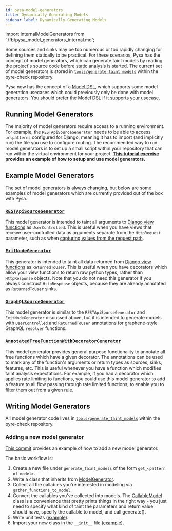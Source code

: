 ```yaml
---
id: pysa-model-generators
title: Dynamically Generating Models
sidebar_label: Dynamically Generating Models
---
```


import InternalModelGenerators from './fb/pysa_model_generators_internal.md';

Some sources and sinks may be too numerous or too rapidly changing for defining
them statically to be practical. For these scenarios, Pysa has the concept of
model generators, which can generate taint models by reading the project's source code before static analysis is
started. The current set of model generators is stored in
[`tools/generate_taint_models`](https://github.com/facebook/pyre-check/tree/main/tools/generate_taint_models)
within the pyre-check repository.

Pysa now has the concept of a [Model DSL](pysa_model_dsl.md), which supports
some model generation usecases which could previously only be done with model
generators. You should prefer the Model DSL if it supports your usecase.

## Running Model Generators

The majority of model generators require access to a running environment. For
example, the `RESTApiSourceGenerator` needs to be able to access `urlpatterns`
configured for Django, meaning it has to import (and implicitly run) the file
you use to configure routing. The recommended way to run model generators is to set
up a small script within your repository that can run within the virtual
environment for your project. **[This tutorial
exercise](https://github.com/facebook/pyre-check/tree/main/documentation/pysa_tutorial/exercise5)
provides an example of how to setup and use model generators.**

## Example Model Generators

The set of model generators is always changing, but below are some examples of
model generators which are currently provided out of the box with Pysa.

### [`RESTApiSourceGenerator`](https://github.com/facebook/pyre-check/blob/main/tools/generate_taint_models/get_REST_api_sources.py)

This model generator is intended to taint all arguments to [Django view
functions](https://docs.djangoproject.com/en/2.2/topics/http/views/) as
`UserControlled`. This is useful when you have views that receive
user-controlled data as arguments separate from the `HttpRequest` parameter,
such as when [capturing values from the request
path](https://docs.djangoproject.com/en/2.2/topics/http/urls/#example).

### [`ExitNodeGenerator`](https://github.com/facebook/pyre-check/blob/main/tools/generate_taint_models/get_exit_nodes.py)

This generator is intended to taint all data returned from [Django view
functions](https://docs.djangoproject.com/en/2.2/topics/http/views/) as
`ReturnedToUser`. This is useful when you have decorators which allow your view
functions to return raw python types, rather than `HttpResponse` objects. Note
that you do not need this generator if you always construct `HttpResponse`
objects, because they are already annotated as `ReturnedToUser` sinks.

### [`GraphQLSourceGenerator`](https://github.com/facebook/pyre-check/blob/main/tools/generate_taint_models/get_graphql_sources.py)

This model generator is similar to the `RESTApiSourceGenerator` and
`ExitNodeGenerator` discussed above, but it is intended to generate models with
`UserControlled` and `ReturnedToUser` annotations for graphene-style GraphQL
`resolver` functions.

### [`AnnotatedFreeFunctionWithDecoratorGenerator`](https://github.com/facebook/pyre-check/blob/main/tools/generate_taint_models/get_annotated_free_functions_with_decorator.py)

This model generator provides general purpose functionality to annotate all free
functions which have a given decorator. The annotations can be used to mark any
of the function's arguments or return types as sources, sinks, features, etc.
This is useful whenever you have a function which modifies taint analysis
expectations. For example, if you had a decorator which applies rate limiting to
functions, you could use this model generator to add a feature to all flow passing
through rate limited functions, to enable you to filter them out from a given
rule.

## Writing Model Generators

All model generator code lives in
[`tools/generate_taint_models`](https://github.com/facebook/pyre-check/tree/main/tools/generate_taint_models)
within the pyre-check repository.


### Adding a new model generator

[This commit](https://github.com/facebook/pyre-check/commit/ea900c5e77d4c6d951e9c42b7310613f7f6edf08#diff-9ef72470683730531933e74a50ea98a1)
provides an example of how to add a new model generator.

The basic workflow is:

1. Create a new file under `generate_taint_models` of the form `get_<pattern of model>`.
1. Write a class that inherits from [ModelGenerator](https://github.com/facebook/pyre-check/blob/main/tools/generate_taint_models/model_generator.py).
1. Collect all the callables you're interested in modeling via `gather_functions_to_model`.
1. Convert the callables you've collected into models. The [CallableModel](https://github.com/facebook/pyre-check/blob/main/tools/generate_taint_models/model.py) class is a convenience that pretty prints things in the right way - you just need to specify what kind of taint the parameters and return value should have, specify the callable to model, and call generate().
1. Write unit tests ([example](https://github.com/facebook/pyre-check/blob/922410239404aa436691754402b0c3db68c5a46f/tools/generate_taint_models/tests/get_annotated_free_functions_with_decorator_test.py)).
1. Import your new class in the `__init__` file ([example](https://github.com/facebook/pyre-check/blob/922410239404aa436691754402b0c3db68c5a46f/tools/generate_taint_models/__init__.py#L7)).

<InternalModelGenerators/>

